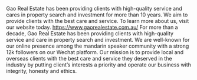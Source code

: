Gao Real Estate has been providing clients with high-quality service and cares in property search and investment for more than 10 years.
 We aim to provide clients with the best care and service. To learn more about us, visit our website today.
 https://www.gaorealestate.com.au/
For more than a decade, Gao Real Estate has been providing clients with high-quality service and care in property search and investment. 
We are well-known for our online presence among the mandarin speaker community with a strong 12k followers on our Wechat platform. 
Our mission is to provide local and overseas clients with the best care and service they deserved in the industry by putting 
client’s interests a priority and operate our business with integrity, honesty and ethics.
